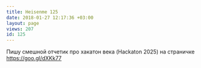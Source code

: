 ```yaml
---
title: Heisenme 125
date: 2018-01-27 12:17:36 +03:00
layout: page
views: 207
id: 125
---
```


Пишу смешной отчетик про хакатон века (Hackaton 2025) на страничке https://goo.gl/dXKk77


